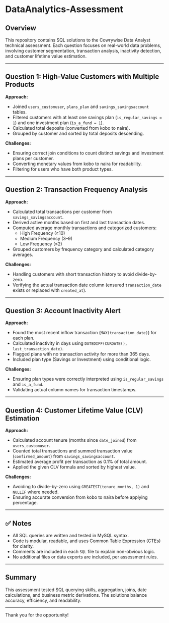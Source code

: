 # DataAnalytics-Assessment

## Overview

This repository contains SQL solutions to the Cowrywise Data Analyst technical assessment. Each question focuses on real-world data problems, involving customer segmentation, transaction analysis, inactivity detection, and customer lifetime value estimation.

---

## Question 1: High-Value Customers with Multiple Products

**Approach:**

- Joined `users_customuser`, `plans_plan` and `savings_savingsaccount` tables.
- Filtered customers with at least one savings plan (`is_regular_savings = 1`) and one investment plan (`is_a_fund = 1`).
- Calculated total deposits (converted from kobo to naira).
- Grouped by customer and sorted by total deposits descending.

**Challenges:**

- Ensuring correct join conditions to count distinct savings and investment plans per customer.
- Converting monetary values from kobo to naira for readability.
- Filtering for users who have both product types.

---

## Question 2: Transaction Frequency Analysis

**Approach:**

- Calculated total transactions per customer from `savings_savingsaccount`.
- Derived active months based on first and last transaction dates.
- Computed average monthly transactions and categorized customers:
  - High Frequency (≥10)
  - Medium Frequency (3–9)
  - Low Frequency (≤2)
- Grouped customers by frequency category and calculated category averages.

**Challenges:**

- Handling customers with short transaction history to avoid divide-by-zero.
- Verifying the actual transaction date column (ensured `transaction_date` exists or replaced with `created_at`).

---

## Question 3: Account Inactivity Alert

**Approach:**

- Found the most recent inflow transaction (`MAX(transaction_date)`) for each plan.
- Calculated inactivity in days using `DATEDIFF(CURDATE(), last_transaction_date)`.
- Flagged plans with no transaction activity for more than 365 days.
- Included plan type (Savings or Investment) using conditional logic.

**Challenges:**

- Ensuring plan types were correctly interpreted using `is_regular_savings` and `is_a_fund`.
- Validating actual column names for transaction timestamps.


---

## Question 4: Customer Lifetime Value (CLV) Estimation

**Approach:**

- Calculated account tenure (months since `date_joined`) from `users_customuser`.
- Counted total transactions and summed transaction value (`confirmed_amount`) from `savings_savingsaccount`.
- Estimated average profit per transaction as 0.1% of total amount.
- Applied the given CLV formula and sorted by highest value.

**Challenges:**

- Avoiding to divide-by-zero using `GREATEST(tenure_months, 1)` and `NULLIF` where needed.
- Ensuring accurate conversion from kobo to naira before applying percentage.

---

## ✅ Notes

- All SQL queries are written and tested in MySQL syntax.
- Code is modular, readable, and uses Common Table Expression (CTEs) for clarity.
- Comments are included in each `SQL` file to explain non-obvious logic.
- No additional files or data exports are included, per assessment rules.

---

## Summary

This assessment tested SQL querying skills, aggregation, joins, date calculations, and business metric derivations. The solutions balance accuracy, efficiency, and readability.

---

Thank you for the opportunity! 
